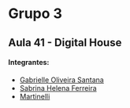 # Grupo 3
## Aula 41 - Digital House

#### Integrantes:
- [Gabrielle Oliveira Santana](https://github.com/santanagabi)
- [Sabrina Helena Ferreira](https://github.com/cassiofreitas)
- [Martinelli](https://github.com/sabrinahelena)
